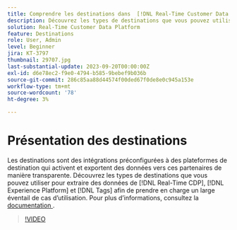 ```yaml
---
title: Comprendre les destinations dans  [!DNL Real-Time Customer Data Platform]  et  [!DNL Experience Platform]
description: Découvrez les types de destinations que vous pouvez utiliser pour extraire des données afin  [!DNL Real-Time CDP], [!DNL Experience Platform], and [!DNL Tags]  prendre en charge un large éventail de cas d’utilisation.
solution: Real-Time Customer Data Platform
feature: Destinations
role: User, Admin
level: Beginner
jira: KT-3797
thumbnail: 29707.jpg
last-substantial-update: 2023-09-20T00:00:00Z
exl-id: d6e78ec2-f9e0-4794-b585-9bebef9b036b
source-git-commit: 286c85aa88d44574f00ded67f0de8e0c945a153e
workflow-type: tm+mt
source-wordcount: '78'
ht-degree: 3%

---
```


# Présentation des destinations

Les destinations sont des intégrations préconfigurées à des plateformes de destination qui activent et exportent des données vers ces partenaires de manière transparente. Découvrez les types de destinations que vous pouvez utiliser pour extraire des données de [!DNL Real-Time CDP], [!DNL Experience Platform] et [!DNL Tags] afin de prendre en charge un large éventail de cas d’utilisation. Pour plus d’informations, consultez la [&#x200B; documentation &#x200B;](https://experienceleague.adobe.com/docs/experience-platform/destinations/home.html?lang=fr).

>[!VIDEO](https://video.tv.adobe.com/v/33171?learn=on&enablevpops&captions=fre_fr)

